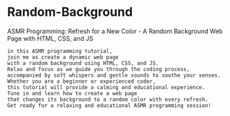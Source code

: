 # Random-Background
ASMR Programming: Refresh for a New Color - A Random Background Web Page with HTML, CSS, and JS

```
in this ASMR programming tutorial,
join me as create a dynamic web page
with a random background using HTML, CSS, and JS.
Relax and focus as we guide you through the coding process,
accompanied by soft whispers and gentle sounds to soothe your senses.
Whether you are a beginner or experienced coder,
this tutorial will provide a calming and educational experience.
Tune in and learn how to create a web page 
that changes its background to a random color with every refresh.
Get ready for a relaxing and educational ASMR programming session!

```
